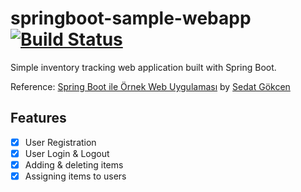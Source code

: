# springboot-sample-webapp [![Build Status](https://travis-ci.com/ysrbdlgn/springboot-sample-webapp.svg?token=Ngs4TKaRceA2Dt5tw6fj&branch=master)](https://travis-ci.com/ysrbdlgn/springboot-sample-webapp)

Simple inventory tracking web application built with Spring Boot.

Reference: [Spring Boot ile Örnek Web Uygulaması](https://medium.com/kodgemisi/spring-boot-ile-%C3%B6rnek-web-uygulamas%C4%B1-914c94c9099f) by [Sedat Gökcen](http://www.sedooe.com/)

## Features
- [x] User Registration
- [x] User Login & Logout
- [x] Adding & deleting items 
- [x] Assigning items to users
